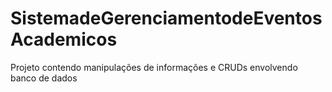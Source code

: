 # SistemadeGerenciamentodeEventosAcademicos
Projeto contendo manipulações de informações e CRUDs envolvendo banco de dados
